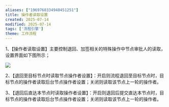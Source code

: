 ```yaml
---
aliases: ["1969768334940451251"]
title: 操作者读取设置
created: 2025-07-14
modified: 2025-07-14
tags: ['流程引擎']
theme: 工作流程
---
```


1、【操作者读取设置】主要控制退回、加签相关的特殊操作中节点审批人的读取，设置界面如下图所示；

![](https://myhelpdoc.oss-cn-heyuan.aliyuncs.com/mdimages/15d9655455f10fa7b450b65f62d7c1a9.jpg)

2、【退回至目标节点时读取节点操作者设置】：开启则流程退回至目标节点时，目标节点的操作者读取后台节点操作者设置；关闭则读取该节点上一轮的操作者。

3、【退回后直达本节点时读取操作者设置】：开启则退回后提交直达本节点时，目标节点的操作者读取后台节点操作者设置；关闭则读取该节点上一轮的操作者。


